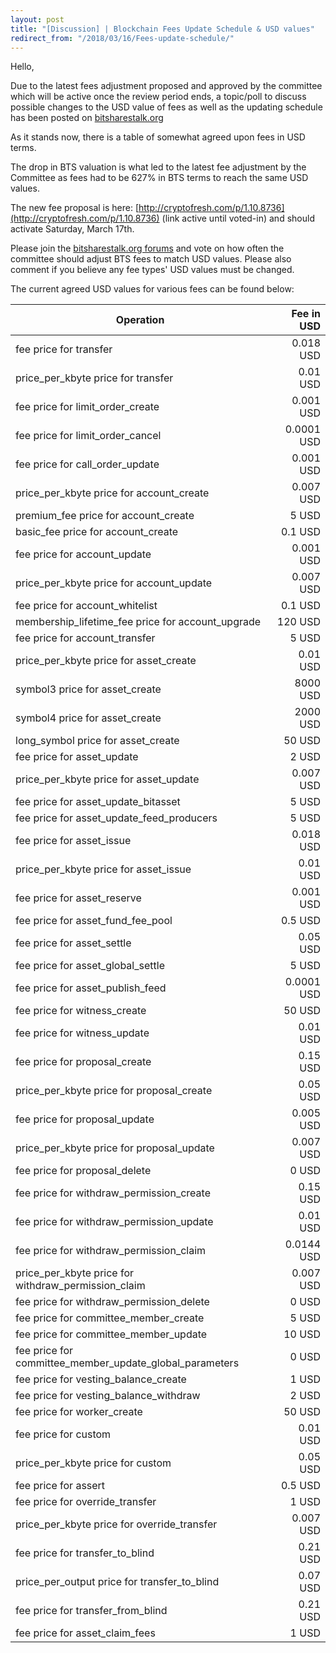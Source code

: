 ```yaml
---
layout: post
title: "[Discussion] | Blockchain Fees Update Schedule & USD values"
redirect_from: "/2018/03/16/Fees-update-schedule/"
---
```


Hello,

Due to the latest fees adjustment proposed and approved by the committee which will be active once the review period ends, a topic/poll to discuss possible changes to the USD value of fees as well as the updating schedule has been posted on [bitsharestalk.org](https://bitsharestalk.org/index.php?topic=26125.0)

As it stands now, there is a table of somewhat agreed upon fees in USD terms. 

The drop in BTS valuation is what led to the latest fee adjustment by the Committee as fees had to be 627% in BTS terms to reach the same USD values.

The new fee proposal is here: [http://cryptofresh.com/p/1.10.8736](http://cryptofresh.com/p/1.10.8736) (link active until voted-in) and should activate Saturday, March 17th.

Please join the [bitsharestalk.org forums](http://www.bitsharestalk.org) and vote on how often the committee should adjust BTS fees to match USD values. Please also comment if you believe any fee types' USD values must be changed.

The current agreed USD values for various fees can be found below:

| Operation                                               | Fee in USD |
| ------------------------------------------------------- | ---------: |
| fee price for transfer                                  | 0.018 USD  |
| price_per_kbyte price for transfer                      | 0.01 USD   |
| fee price for limit_order_create                        | 0.001 USD  |
| fee price for limit_order_cancel                        | 0.0001 USD |
| fee price for call_order_update                         | 0.001 USD  |
| price_per_kbyte price for account_create                | 0.007 USD  |
| premium_fee price for account_create                    | 5 USD      |
| basic_fee price for account_create                      | 0.1 USD    |
| fee price for account_update                            | 0.001 USD  |
| price_per_kbyte price for account_update                | 0.007 USD  |
| fee price for account_whitelist                         | 0.1 USD    |
| membership_lifetime_fee price for account_upgrade       | 120 USD    |
| fee price for account_transfer                          | 5 USD      |
| price_per_kbyte price for asset_create                  | 0.01 USD   |
| symbol3 price for asset_create                          | 8000 USD   |
| symbol4 price for asset_create                          | 2000 USD   |
| long_symbol price for asset_create                      | 50 USD     |
| fee price for asset_update                              | 2 USD      |
| price_per_kbyte price for asset_update                  | 0.007 USD  |
| fee price for asset_update_bitasset                     | 5 USD      |
| fee price for asset_update_feed_producers               | 5 USD      |
| fee price for asset_issue                               | 0.018 USD  |
| price_per_kbyte price for asset_issue                   | 0.01 USD   |
| fee price for asset_reserve                             | 0.001 USD  |
| fee price for asset_fund_fee_pool                       | 0.5 USD    |
| fee price for asset_settle                              | 0.05 USD   |
| fee price for asset_global_settle                       | 5 USD      |
| fee price for asset_publish_feed                        | 0.0001 USD |
| fee price for witness_create                            | 50 USD     |
| fee price for witness_update                            | 0.01 USD   |
| fee price for proposal_create                           | 0.15 USD   |
| price_per_kbyte price for proposal_create               | 0.05 USD   |
| fee price for proposal_update                           | 0.005 USD  |
| price_per_kbyte price for proposal_update               | 0.007 USD  |
| fee price for proposal_delete                           | 0 USD      |
| fee price for withdraw_permission_create                | 0.15 USD   |
| fee price for withdraw_permission_update                | 0.01 USD   |
| fee price for withdraw_permission_claim                 | 0.0144 USD |
| price_per_kbyte price for withdraw_permission_claim     | 0.007 USD  |
| fee price for withdraw_permission_delete                | 0 USD      |
| fee price for committee_member_create                   | 5 USD      |
| fee price for committee_member_update                   | 10 USD     |
| fee price for committee_member_update_global_parameters | 0 USD      |
| fee price for vesting_balance_create                    | 1 USD      |
| fee price for vesting_balance_withdraw                  | 2 USD      |
| fee price for worker_create                             | 50 USD     |
| fee price for custom                                    | 0.01 USD   |
| price_per_kbyte price for custom                        | 0.05 USD   |
| fee price for assert                                    | 0.5 USD    |
| fee price for override_transfer                         | 1 USD      |
| price_per_kbyte price for override_transfer             | 0.007 USD  |
| fee price for transfer_to_blind                         | 0.21 USD   |
| price_per_output price for transfer_to_blind            | 0.07 USD   |
| fee price for transfer_from_blind                       | 0.21 USD   |
| fee price for asset_claim_fees                          | 1 USD      |